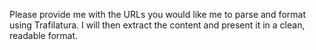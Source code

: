 Please provide me with the URLs you would like me to parse and format using Trafilatura. I will then extract the content and present it in a clean, readable format.